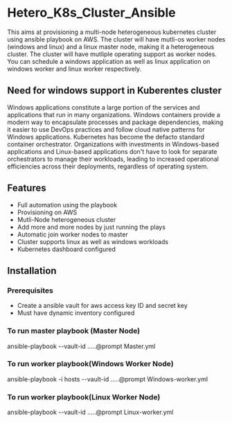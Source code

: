 # Hetero_K8s_Cluster_Ansible
This aims at provisioning a multi-node heterogeneous kubernetes cluster using ansible playbook on AWS. The cluster will have mutli-os worker nodes (windows and linux) and a linux master node, making it a heterogeneous cluster. The cluster will have mutliple operating support as worker nodes. You can schedule a windows application as well as linux application on windows worker and linux worker respectively.
## Need for windows support in Kuberentes cluster
Windows applications constitute a large portion of the services and applications that run in many organizations. Windows containers provide a modern way to encapsulate processes and package dependencies, making it easier to use DevOps practices and follow cloud native patterns for Windows applications. Kubernetes has become the defacto standard container orchestrator. Organizations with investments in Windows-based applications and Linux-based applications don't have to look for separate orchestrators to manage their workloads, leading to increased operational efficiencies across their deployments, regardless of operating system.
## Features
- Full automation using the playbook
- Provisioning on AWS 
- Mutli-Node heterogeneous cluster
- Add more and more nodes by just running the plays
- Automatic join worker nodes to master
- Cluster supports linux as well as windows workloads
- Kubernetes dashboard configured
## Installation
### Prerequisites
- Create a ansible vault for aws access key ID and secret key
- Must have dynamic inventory configured
### To run master playbook (Master Node)
ansible-playbook --vault-id .....@prompt Master.yml
### To run worker playbook(Windows Worker Node)
ansible-playbook -i hosts --vault-id .....@prompt Windows-worker.yml
### To run worker playbook(Linux Worker Node)
ansible-playbook --vault-id .....@prompt Linux-worker.yml
